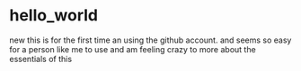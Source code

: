 # hello_world
new
this is for the first time an using the github account.
and seems so easy for a person like me to use and am feeling crazy to more about the essentials of this
